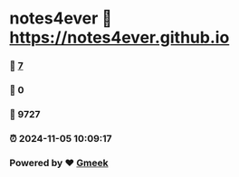 # notes4ever :link: https://notes4ever.github.io 
### :page_facing_up: [7](https://notes4ever.github.io/tag.html) 
### :speech_balloon: 0 
### :hibiscus: 9727 
### :alarm_clock: 2024-11-05 10:09:17 
### Powered by :heart: [Gmeek](https://github.com/Meekdai/Gmeek)
